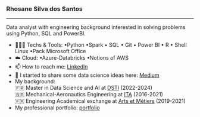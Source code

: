 ### Rhosane Silva dos Santos
---
Data analyst with engineering background interested in solving problems using Python, SQL and PowerBI. 

- 👩🏽‍💻 Techs & Tools: •Python •Spark • SQL • Git
• Power BI • R • Shell Linux
•Pack Microsoft Office
- ☁️ Cloud: •Azure-Databricks •Notions of AWS
- 📫 How to reach me: [LinkedIn](https://www.linkedin.com/in/rhosane-silva-dos-santos/)
- 🌱 I started to share some data science ideas here: [Medium](https://medium.com/@rhowsane)
- My background:  
                     🇫🇷 Master in Data Science and AI at [DSTI](https://www.datasciencetech.institute/applied-msc-in-data-science-ai/) (2022-2024)  
                     🇧🇷 Mechanical-Aeronautics Engineering at [ITA](http://www.ita.br/) (2016-2021)  
                     🇫🇷 Engineering Academical exchange at [Arts et Métiers](https://artsetmetiers.fr/en) (2019-2021)  
- My professional portfolio: [portfolio](https://rhowsane.github.io/)
<!--
 ✨ _special_ ✨ 
Here are some ideas to get you started:
- 🔭 I’m currently working on ...
- 🌱 I’m currently learning ...
- 👯 I’m looking to collaborate on ...
- 🤔 I’m looking for help with ...
- 💬 Ask me about ...
- 📫 How to reach me: ...
- 😄 Pronouns: ...
- ⚡ Fun fact: ...
-->
